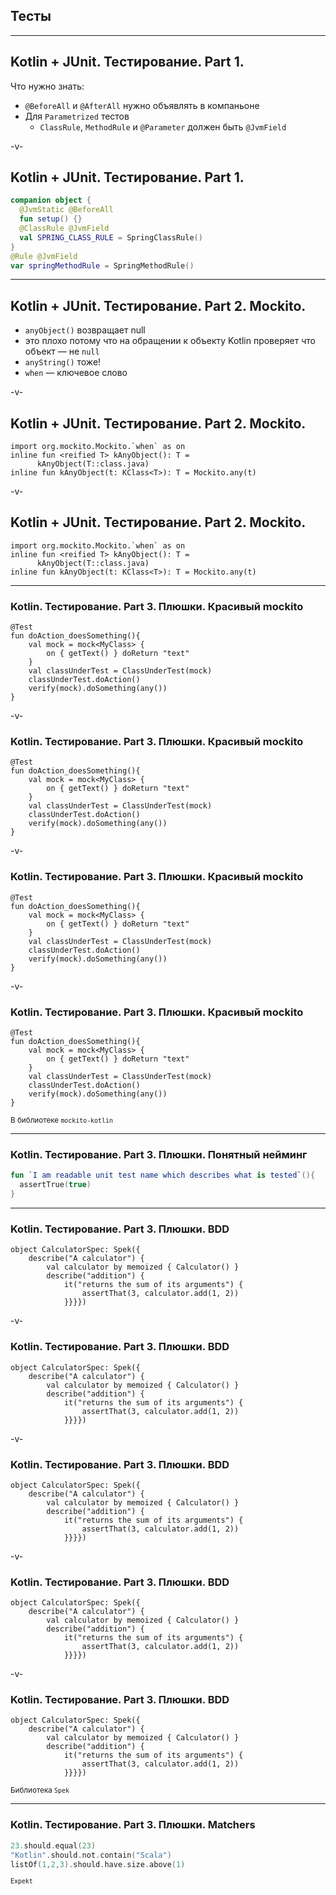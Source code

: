 ## Тесты

---

## Kotlin + JUnit. Тестирование. Part 1.

Что нужно знать:
* `@BeforeAll` и `@AfterAll` нужно объявлять в компаньоне
* Для `Parametrized` тестов
  * `ClassRule`, `MethodRule` и `@Parameter` должен быть `@JvmField`

-v-

## Kotlin + JUnit. Тестирование. Part 1.

```kotlin
companion object {
  @JvmStatic @BeforeAll
  fun setup() {}
  @ClassRule @JvmField
  val SPRING_CLASS_RULE = SpringClassRule()
}
@Rule @JvmField
var springMethodRule = SpringMethodRule()
```

---

## Kotlin + JUnit. Тестирование. Part 2. Mockito.

* `anyObject()` возвращает null
* это плохо потому что на обращении к объекту Kotlin проверяет что объект — не `null` 
* `anyString()` тоже!
* `when` — ключевое слово

-v-

## Kotlin + JUnit. Тестирование. Part 2. Mockito.

<pre><code class="hljs" data-line-numbers="1">import org.mockito.Mockito.`when` as on
inline fun &lt;reified T&gt; kAnyObject(): T =
      kAnyObject(T::class.java)
inline fun kAnyObject(t: KClass&lt;T&gt;): T = Mockito.any(t)
</pre></code>

-v-

## Kotlin + JUnit. Тестирование. Part 2. Mockito.

<pre><code class="hljs" data-line-numbers="2-4">import org.mockito.Mockito.`when` as on
inline fun &lt;reified T&gt; kAnyObject(): T =
      kAnyObject(T::class.java)
inline fun kAnyObject(t: KClass&lt;T&gt;): T = Mockito.any(t)
</pre></code>

---

### Kotlin. Тестирование. Part 3. Плюшки. Красивый mockito

<pre><code class="hljs" data-line-numbers="3-5">@Test
fun doAction_doesSomething(){
    val mock = mock&lt;MyClass&gt; {
        on { getText() } doReturn "text"
    }
    val classUnderTest = ClassUnderTest(mock)
    classUnderTest.doAction()
    verify(mock).doSomething(any())
}
</pre></code>

-v-

### Kotlin. Тестирование. Part 3. Плюшки. Красивый mockito

<pre><code class="hljs" data-line-numbers="6">@Test
fun doAction_doesSomething(){
    val mock = mock&lt;MyClass&gt; {
        on { getText() } doReturn "text"
    }
    val classUnderTest = ClassUnderTest(mock)
    classUnderTest.doAction()
    verify(mock).doSomething(any())
}
</pre></code>

-v-

### Kotlin. Тестирование. Part 3. Плюшки. Красивый mockito

<pre><code class="hljs" data-line-numbers="7-8">@Test
fun doAction_doesSomething(){
    val mock = mock&lt;MyClass&gt; {
        on { getText() } doReturn "text"
    }
    val classUnderTest = ClassUnderTest(mock)
    classUnderTest.doAction()
    verify(mock).doSomething(any())
}
</pre></code>

-v-

### Kotlin. Тестирование. Part 3. Плюшки. Красивый mockito

<pre><code class="hljs" data-line-numbers>@Test
fun doAction_doesSomething(){
    val mock = mock&lt;MyClass&gt; {
        on { getText() } doReturn "text"
    }
    val classUnderTest = ClassUnderTest(mock)
    classUnderTest.doAction()
    verify(mock).doSomething(any())
}
</pre></code>

<small>В библиотеке `mockito-kotlin`</small>

---

### Kotlin. Тестирование. Part 3. Плюшки. Понятный нейминг

```kotlin
fun `I am readable unit test name which describes what is tested`(){
  assertTrue(true)
}
```

---

### Kotlin. Тестирование. Part 3. Плюшки. BDD

<pre><code class="hljs kotlin" data-line-numbers>object CalculatorSpec: Spek({
    describe("A calculator") {
        val calculator by memoized { Calculator() }
        describe("addition") {
            it("returns the sum of its arguments") {
                assertThat(3, calculator.add(1, 2))
            }}}})
</pre></code>

-v-

### Kotlin. Тестирование. Part 3. Плюшки. BDD

<pre><code class="hljs kotlin" data-line-numbers="2">object CalculatorSpec: Spek({
    describe("A calculator") {
        val calculator by memoized { Calculator() }
        describe("addition") {
            it("returns the sum of its arguments") {
                assertThat(3, calculator.add(1, 2))
            }}}})
</pre></code>

-v-

### Kotlin. Тестирование. Part 3. Плюшки. BDD

<pre><code class="hljs kotlin" data-line-numbers="3">object CalculatorSpec: Spek({
    describe("A calculator") {
        val calculator by memoized { Calculator() }
        describe("addition") {
            it("returns the sum of its arguments") {
                assertThat(3, calculator.add(1, 2))
            }}}})
</pre></code>

-v-

### Kotlin. Тестирование. Part 3. Плюшки. BDD

<pre><code class="hljs kotlin" data-line-numbers="5-7">object CalculatorSpec: Spek({
    describe("A calculator") {
        val calculator by memoized { Calculator() }
        describe("addition") {
            it("returns the sum of its arguments") {
                assertThat(3, calculator.add(1, 2))
            }}}})
</pre></code>

-v-

### Kotlin. Тестирование. Part 3. Плюшки. BDD

<pre><code class="hljs kotlin" data-line-numbers>object CalculatorSpec: Spek({
    describe("A calculator") {
        val calculator by memoized { Calculator() }
        describe("addition") {
            it("returns the sum of its arguments") {
                assertThat(3, calculator.add(1, 2))
            }}}})
</pre></code>

<small>Библиотека `Spek`</small>

---

### Kotlin. Тестирование. Part 3. Плюшки. Matchers

```kotlin
23.should.equal(23)
"Kotlin".should.not.contain("Scala")
listOf(1,2,3).should.have.size.above(1)
```

<small>`Expekt`</small>
